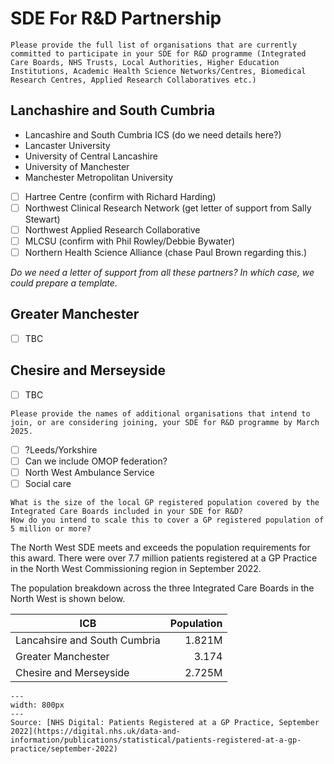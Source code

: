# SDE For R&D Partnership

```{note}
Please provide the full list of organisations that are currently committed to participate in your SDE for R&D programme (Integrated Care Boards, NHS Trusts, Local Authorities, Higher Education Institutions, Academic Health Science Networks/Centres, Biomedical Research Centres, Applied Research Collaboratives etc.)
```

## Lanchashire and South Cumbria

- Lancashire and South Cumbria ICS (do we need details here?)
- Lancaster University
- University of Central Lancashire
- University of Manchester
- Manchester Metropolitan University
- [ ] Hartree Centre (confirm with Richard Harding)
- [ ] Northwest Clinical Research Network (get letter of support from Sally Stewart)
- [ ] Northwest Applied Research Collaborative
- [ ] MLCSU (confirm with Phil Rowley/Debbie Bywater)
- [ ] Northern Health Science Alliance (chase Paul Brown regarding this.)

_Do we need a letter of support from all these partners? In which case, we could prepare a template._

## Greater Manchester

- [ ] TBC

## Chesire and Merseyside

- [ ] TBC

```{note}
Please provide the names of additional organisations that intend to join, or are considering joining, your SDE for R&D programme by March 2025.  
```

- [ ] ?Leeds/Yorkshire
- [ ] Can we include OMOP federation?
- [ ] North West Ambulance Service
- [ ] Social care

```{note}
What is the size of the local GP registered population covered by the Integrated Care Boards included in your SDE for R&D?
How do you intend to scale this to cover a GP registered population of 5 million or more?  
```

The North West SDE meets and exceeds the population requirements for this award.
There were over 7.7 million patients registered at a GP Practice in the North West Commissioning region in September 2022.

The population breakdown across the three Integrated Care Boards in the North West is shown below.

| ICB                           | Population    |
|-------------------------------|--------------:|
| Lancahsire and South Cumbria  | 1.821M        |
| Greater Manchester            | 3.174         |
| Chesire and Merseyside        | 2.725M        |

```{figure} ./images/gp_population_northwest.png
---
width: 800px
---
Source: [NHS Digital: Patients Registered at a GP Practice, September 2022](https://digital.nhs.uk/data-and-information/publications/statistical/patients-registered-at-a-gp-practice/september-2022)
```
